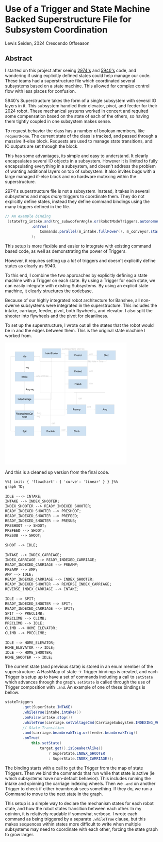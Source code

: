 # Use of a Trigger and State Machine Backed Superstructure File for Subsystem Coordination

Lewis Seiden, 2024 Crescendo Offseason

## Abstract

I started on this project after seeing [2974's](https://github.com/WaltonRobotics/Crescendo/blob/main/src/main/java/frc/robot/subsystems/Superstructure.java) and [5940's](https://github.com/BREAD5940/2024-Onseason/blob/main/src/main/java/frc/robot/subsystems/Superstructure.Java) code, and wondering if using explicitly defined states could help manage our code.
These teams had a superstructure file which coordinated several subsystems based on a state machine.
This allowed for complex control flow with less places for confusion.

5940's Superstructure takes the form of a single subsystem with several IO layers in it.
This subsystem handled their elevator, pivot, and feeder for their 2024 robot.
These mechanical systems worked in concert and required some compensation based on the state of each of the others, so having them tightly coupled in one subsystem makes sense.

To request behavior the class has a number of boolean members, like `requestHome`.
The current state of the class is tracked, and passed through a massive if-else block.
Requests are used to manage state transitions, and IO outputs are set through the block.

This has some advantages, its simple and easy to understand.
It clearly encapsulates several IO objects in a subsystem.
However it is limited to fully encapsulating everything in a subsystem, and doesn't address the problem of wanting additional layers on top of subsystem.
It also invites bugs with a large managed if-else block and no hardware mutexing within the superstructure.

2974's superstructure file is not a subsystem.
Instead, it takes in several subsystems and maps *many* triggers to coordinate them.
They do not explicitly define states, instead they define command bindings using the many triggers defined in the file.

```Java
// An example binding
 (stateTrg_intake.and(trg_subwooferAngle.or(RobotModeTriggers.autonomous()).and(trg_straightThroughReq.negate())))
            .onTrue(
                Commands.parallel(m_intake.fullPower(), m_conveyor.startSlower())
            );
```

This setup is more flexible and easier to integrate with existing command based code, as well as demonstrating the power of Triggers.

However, it requires setting up a *lot* of triggers and doesn't explicitly define states as clearly as 5940.

To this end, I combine the two approaches by explicitly defining a state machine with a Trigger on each state.
By using a Trigger for each state, we can easily integrate with existing Subsystems.
By using an explicit state machine, it clearly structures the codebase.

Because of our highly integrated robot architecture for Banshee, all non-swerve subsystems were integrated in the superstructure.
This includes the intake, carriage, feeder, pivot, both flywheels, and elevator.
I also split the shooter into flywheels and the pivot for cleanliness.

To set up the superstructure, I wrote out all the states that the robot would be in and the edges between them.
This is the original state machine I worked from.

<img alt="Banshee State Machine" src="../Assets/banshee-state-machine.png" width="400" height="400">

And this is a cleaned up version from the final code.

```mermaid
%%{ init: { 'flowchart': { 'curve': 'linear' } } }%%
graph TD;

IDLE ---> INTAKE;
INTAKE --> INDEX_SHOOTER;
INDEX_SHOOTER --> READY_INDEXED_SHOOTER;
READY_INDEXED_SHOOTER --> PRESHOOT;
READY_INDEXED_SHOOTER --> PREFEED;
READY_INDEXED_SHOOTER --> PRESUB;
PRESHOOT --> SHOOT;
PREFEED --> SHOOT;
PRESUB --> SHOOT;

SHOOT --> IDLE;

INTAKE --> INDEX_CARRIAGE;
INDEX_CARRIAGE --> READY_INDEXED_CARRIAGE;
READY_INDEXED_CARRIAGE --> PREAMP;
PREAMP --> AMP;
AMP --> IDLE;
READY_INDEXED_CARRIAGE --> INDEX_SHOOTER;
READY_INDEXED_SHOOTER --> REVERSE_INDEX_CARRIAGE;
REVERSE_INDEX_CARRIAGE --> INTAKE;

IDLE --> SPIT;
READY_INDEXED_SHOOTER --> SPIT;
READY_INDEXED_CARRIAGE --> SPIT;
SPIT --> PRECLIMB;
PRECLIMB --> CLIMB;
PRECLIMB --> IDLE;
CLIMB --> HOME_ELEVATOR;
CLIMB --> PRECLIMB;

IDLE --> HOME_ELEVATOR;
HOME_ELEVATOR --> IDLE;
IDLE --> HOME_SHOOTER;
HOME_SHOOTER --> IDLE;
```

The current state (and previous state) is stored in an enum member of the superstructure.
A HashMap of state -> Trigger bindings is created, and each Trigger is setup up to have a set of commands including a call to `setState` which advances through the graph.
`setState` is called through the use of Trigger composition with `.and`.
An example of one of these bindings is bellow.

```Java
stateTriggers
        .get(SuperState.INTAKE)
        .whileTrue(intake.intake())
        .onFalse(intake.stop())
        .whileTrue(carriage.setVoltageCmd(CarriageSubsystem.INDEXING_VOLTAGE))
        // State Transition
        .and(carriage.beambreakTrig.or(feeder.beambreakTrig))
        .onTrue(
            this.setState(
                target.get().isSpeakerAlike()
                    ? SuperState.INDEX_SHOOTER
                    : SuperState.INDEX_CARRIAGE));
```

The binding starts with a call to get the Trigger from the map of state Triggers.
Then we bind the commands that run while that state is active (ie which subsystems have non-default behavior).
This includes running the intake and spinning the carriage indexing wheels.
Then we `.and` on another Trigger to check if either beambreak sees something.
If they do, we run a Command to move to the next state in the graph.

This setup is a simple way to declare the mechanism states for each robot state, and how the robot states transition between each other.
In my opinion, it is relatively readable if somewhat verbose.
I wrote each command as being triggered by a separate `.whileTrue` clause, but this makes sequences within states more difficult to write when multiple subsystems may need to coordinate with each other, forcing the state graph to grow larger.
